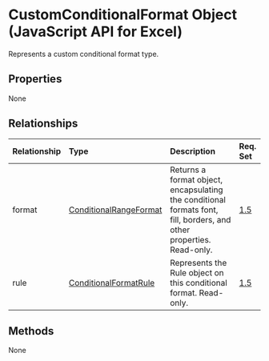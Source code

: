 # CustomConditionalFormat Object (JavaScript API for Excel)

Represents a custom conditional format type.

## Properties

None

## Relationships
| Relationship | Type	|Description| Req. Set|
|:---------------|:--------|:----------|:----|
|format|[ConditionalRangeFormat](conditionalrangeformat.md)|Returns a format object, encapsulating the conditional formats font, fill, borders, and other properties. Read-only.|[1.5](../requirement-sets/excel-api-requirement-sets.md)|
|rule|[ConditionalFormatRule](conditionalformatrule.md)|Represents the Rule object on this conditional format. Read-only.|[1.5](../requirement-sets/excel-api-requirement-sets.md)|

## Methods
None

